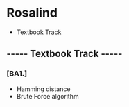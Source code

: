 # Rosalind

- Textbook Track

## ----- Textbook Track -----
### [BA1.]
- Hamming distance
- Brute Force algorithm
